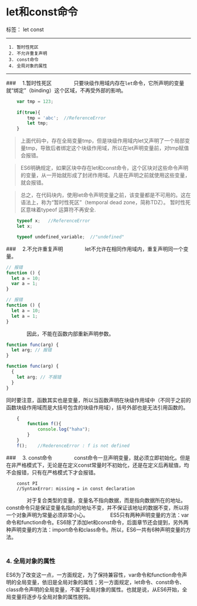 ﻿# let和const命令

标签： let const

---

```
 1. 暂时性死区
 2. 不允许重复声明
 3. const命令
 4. 全局对象的属性
```
 ---

###　     1.暂时性死区
　　　　只要块级作用域内存在`let`命令，它所声明的变量就“绑定”（binding）这个区域，不再受外部的影响。
```javascript
    var tmp = 123;
    
    if(true){
        tmp = 'abc';  //ReferenceError
        let tmp;
    }
```
>上面代码中，存在全局变量tmp，但是块级作用域内let又声明了一个局部变量tmp，导致后者绑定这个块级作用域，所以在let声明变量前，对tmp赋值会报错。

>ES6明确规定，如果区块中存在let和const命令，这个区块对这些命令声明的变量，从一开始就形成了封闭作用域。凡是在声明之前就使用这些变量，就会报错。

>总之，在代码块内，使用let命令声明变量之前，该变量都是不可用的。这在语法上，称为“暂时性死区”（temporal dead zone，简称TDZ）。
暂时性死区意味着typeof 运算符不再安全.  

```javascript
	typeof x;   //ReferenceError
	let x;

	typeof undefined_variable;  //"undefined"
```

###　     2.不允许重复声明
　　　　let不允许在相同作用域内，重复声明同一个变量。
```javascript
// 报错
function () {
  let a = 10;
  var a = 1;
}

// 报错
function () {
  let a = 10;
  let a = 1;
}
```
　　　　因此，不能在函数内部重新声明参数。
```javascript
function func(arg) {
  let arg; // 报错
}

function func(arg) {
  {
    let arg; // 不报错
  }
}

```

同时要注意，函数其实也是变量，所以当函数声明在块级作用域中（不同于之前的函数块级作用域而是大括号包含的块级作用域），括号外部也是无法引用函数的。
```javascript
    {
        function f(){
            console.log("haha");
        }
    }
    f();    //RederenceError : f is not defined
```

###　     3.  const命令
　　　　const命令一旦声明变量，就必须立即初始化。但是在非严格模式下，无论是在定义const常量时不初始化，还是在定义后再赋值，均不会报错，只有在严格模式下才会报错。
```
    const PI
    //SyntaxError: missing = in const declaration
```
　　　　对于复合类型的变量，变量名不指向数据，而是指向数据所在的地址。const命令只是保证变量名指向的地址不变，并不保证该地址的数据不变，所以将一个对象声明为常量必须非常小心。
　　　　ES5只有两种声明变量的方法：var命令和function命令。ES6除了添加let和const命令，后面章节还会提到，另外两种声明变量的方法：import命令和class命令。所以，ES6一共有6种声明变量的方法。  
　　　　
<br>
### 4. 全局对象的属性  
ES6为了改变这一点，一方面规定，为了保持兼容性，var命令和function命令声明的全局变量，依旧是全局对象的属性；另一方面规定，let命令、const命令、class命令声明的全局变量，不属于全局对象的属性。也就是说，从ES6开始，全局变量将逐步与全局对象的属性脱钩。  
